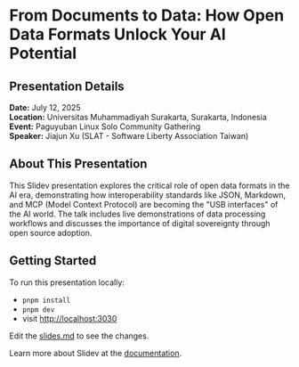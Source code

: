 # From Documents to Data: How Open Data Formats Unlock Your AI Potential

## Presentation Details

**Date:** July 12, 2025  
**Location:** Universitas Muhammadiyah Surakarta, Surakarta, Indonesia  
**Event:** Paguyuban Linux Solo Community Gathering  
**Speaker:** Jiajun Xu (SLAT - Software Liberty Association Taiwan)

## About This Presentation

This Slidev presentation explores the critical role of open data formats in the AI era, demonstrating how interoperability standards like JSON, Markdown, and MCP (Model Context Protocol) are becoming the "USB interfaces" of the AI world. The talk includes live demonstrations of data processing workflows and discusses the importance of digital sovereignty through open source adoption.

## Getting Started

To run this presentation locally:

- `pnpm install`
- `pnpm dev`
- visit <http://localhost:3030>

Edit the [slides.md](./slides.md) to see the changes.

Learn more about Slidev at the [documentation](https://sli.dev/).
